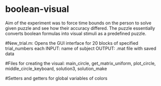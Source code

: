 # boolean-visual
Aim of the experiment was to force time bounds on the person to solve given puzzle and see how their accuracy differed.
The puzzle essentially converts boolean formulas into visual stimuli as a predefined puzzle.

#New_trial.m: Opens the GUI interface for 20 blocks of specified trial_numbers each
 INPUT: name of subject
 OUTPUT: .mat file with saved data

#Files for creating the visual: main_circle, get_matrix_uniform, plot_circle, middle_circle_keyboard, solution3, solution_make

#Setters and getters for global variables of colors
